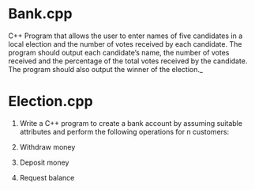 # Bank.cpp

C++ Program that allows the user to enter names of five candidates in a local election and the number of votes received by each candidate. The program should output each candidate’s name, the number of votes received and the percentage of the total votes received by the candidate. The program should also output the winner of the election._


# Election.cpp

1.  Write a C++ program to create a bank account by assuming suitable attributes and perform the following operations for n customers:
    

1.  Withdraw money
    
2.  Deposit money
    
3.  Request balance

